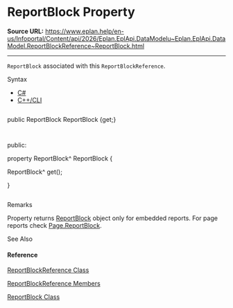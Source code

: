 # ReportBlock Property

**Source URL:** https://www.eplan.help/en-us/Infoportal/Content/api/2026/Eplan.EplApi.DataModelu~Eplan.EplApi.DataModel.ReportBlockReference~ReportBlock.html

---

`ReportBlock` associated with this `ReportBlockReference`.

Syntax

- [C#](#i-syntax-CS)
- [C++/CLI](#i-syntax-CPP2005)

```
```
public ReportBlock ReportBlock {get;}
```
```

```
```
public:
property ReportBlock^ ReportBlock {
   ReportBlock^ get();
}
```
```

Remarks

Property returns [ReportBlock](Eplan.EplApi.DataModelu~Eplan.EplApi.DataModel.ReportBlock.html) object only for embedded reports. For page reports check [Page.ReportBlock](Eplan.EplApi.DataModelu~Eplan.EplApi.DataModel.Page~ReportBlock.html).



See Also

#### Reference

[ReportBlockReference Class](Eplan.EplApi.DataModelu~Eplan.EplApi.DataModel.ReportBlockReference.html)
  
[ReportBlockReference Members](Eplan.EplApi.DataModelu~Eplan.EplApi.DataModel.ReportBlockReference_members.html)
  
[ReportBlock Class](Eplan.EplApi.DataModelu~Eplan.EplApi.DataModel.ReportBlock.html)